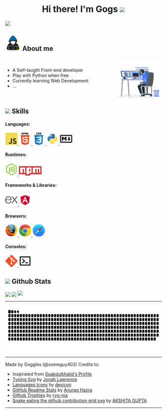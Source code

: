 <h1 align="center"> Hi there! I'm Gogs <img src="https://media.giphy.com/media/hvRJCLFzcasrR4ia7z/giphy.gif" width="35"></h1>

<img align="center" height="150px" src="https://readme-typing-svg.herokuapp.com?font=Jetbrains+Mono&size=21&pause=1000&center=true&vCenter=true&width=435&lines=Front-end+Developer;HyperText+Markup+Language+(HTML);Cascading+Style+Sheets+(CSS);Javascript+(JS)">

## <img src = "https://github.com/0xAbdulKhalid/0xAbdulKhalid/raw/main/assets/mdImages/about_me.gif" width=50px> **About me**

<img align="right" src="https://github.com/0xAbdulKhalid/0xAbdulKhalid/raw/main/assets/mdImages/Right_Side.gif" width=145px>

<br>

- A Self-taught Front-end developer
- Play with Python when free
- Currently learning Web Development
- ...

<br>

## <img src="https://media2.giphy.com/media/QssGEmpkyEOhBCb7e1/giphy.gif?cid=ecf05e47a0n3gi1bfqntqmob8g9aid1oyj2wr3ds3mg700bl&rid=giphy.gif" width ="25"><b> Skills</b>

#### <b>Languages:</b>

<a href="https://developer.mozilla.org/en-US/docs/Web/JavaScript" target="_blank">
  <img src="https://raw.githubusercontent.com/devicons/devicon/master/icons/javascript/javascript-original.svg" alt="javascript" width="40" height="40"/>
</a>

<a href="https://www.w3.org/html/" target="_blank">
  <img src="https://raw.githubusercontent.com/devicons/devicon/master/icons/html5/html5-original-wordmark.svg" alt="html5" width="40" height="40"/>
</a>

<a href="https://developer.mozilla.org/en-US/docs/Web/CSS" target="_blank">
  <img src="https://raw.githubusercontent.com/devicons/devicon/master/icons/css3/css3-original-wordmark.svg" alt="css3" width="40" height="40"/>
</a>

<a href="https://www.python.org/" target="_blank">
  <img src="https://github.com/devicons/devicon/raw/master/icons/python/python-original.svg" alt="python" width="40" height="40"/>
</a>

<a href="https://www.markdownguide.org" target="_blank">
<img src="./markdown.svg" alt="markdown" height="40"/>
</a>

#### <b>Runtimes:</b>

<a href="https://nodejs.org" target="_blank">
  <img src="https://raw.githubusercontent.com/devicons/devicon/master/icons/nodejs/nodejs-original.svg" alt="nodejs" height="40" />
</a>

<a href="https://www.npmjs.com/" target="_blank">
  <img src="./npm.svg" alt="npm" height="30" />
</a>

#### <b>Frameworks & Libraries:</b>

<a href="https://expressjs.com" target="_blank">
 <img src="./express.svg" alt="expressjs" height="40"/>
</a>

<a href="https://angular.io/" target="_blank">
  <img src="./angular.svg" alt="angular" height="40">
</a>

#### <b>Browsers:</b>

<a href="https://www.mozilla.org/en-US/firefox/new/" target="_blank">
  <img src="https://raw.githubusercontent.com/devicons/devicon/master/icons/firefox/firefox-original.svg" alt="firefox" height="40" />
</a>

<a href="https://www.google.com/intl/en/chrome/?brand=YTUH&gclid=CjwKCAiAv9ucBhBXEiwA6N8nYE-8d8ABtQ2xVFaon20nqhSg7o5xDZPbCUncfevoiGgaUdz-KK_NdhoCe2QQAvD_BwE&gclsrc=aw.ds" target="_blank">
  <img src="https://raw.githubusercontent.com/devicons/devicon/master/icons/chrome/chrome-original.svg" alt="chrome" height="40" />
</a>

<a href="https://apps.apple.com/us/app/safari/id1146562112" target="_blank">
  <img src="https://raw.githubusercontent.com/devicons/devicon/master/icons/safari/safari-original.svg" alt="safari" height="40" />
</a>

#### <b>Consoles:</b>

<a href="https://git-scm.com/" target="_blank">
  <img src="https://raw.githubusercontent.com/devicons/devicon/master/icons/git/git-original.svg" alt="git" height="40" />
</a>

<img src="./terminal.svg" alt="terminal" height="40" />

## <img src="https://camo.githubusercontent.com/c0a1ff533f2a741658eb8a0551bd70fb541825ef55f07e8c761aa2795d2e0dfd/68747470733a2f2f6d656469612e67697068792e636f6d2f6d656469612f6959384352426451584f444a5343455249722f67697068792e676966" width="30"><b> Github Stats</b>

<img align="center" height="150px" src="https://github-readme-stats.vercel.app/api?username=someguy403&show_icons=true&theme=dark">

<img align="center" height="150px" src="https://github-readme-stats.vercel.app/api/top-langs/?username=someguy403&layout=compact&theme=dark">

<img src="https://github-profile-trophy.vercel.app/?username=someguy403&theme=onestar">

<hr>

<img align="center" height="150px" src="./snake.svg">

<hr>

Made by Goggles (@someguy403)
Credits to:

- Inspirated from [0xabdulkhalid's Profile](https://github.com/0xabdulkhalid/0xabdulkhalid)
- [Typing Svg](https://readme-typing-svg.herokuapp.com) by [Jonah Lawrence](https://github.com/denvercoder1)
- [Languages Icons](https://devicon.dev/) by [devicon](https://github.com/devicons)
- [GitHub Readme Stats](https://github.com/anuraghazra/github-readme-stats) by [Anurag Hazra](https://github.com/anuraghazra)
- [Github Trophies](https://github.com/ryo-ma/github-profile-trophy) by [ryo-ma](https://github.com/ryo-ma)
- [Snake eating the github contribution grid svg](https://github.com/akshitagupta15june/akshitagupta15june/blob/output/github-contribution-grid-snake.svg) by [AKSHITA GUPTA](https://github.com/akshitagupta15june)

<hr>
